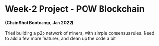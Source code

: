 # Week-2 Project - POW Blockchain
#### (ChainShot Bootcamp, Jan 2022)

Tried building a p2p network of miners, with simple consensus rules.
Need to add a few more features, and clean up the code a bit.

